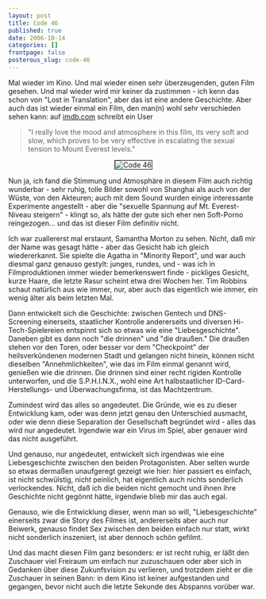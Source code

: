 ```yaml
---
layout: post
title: Code 46
published: true
date: 2006-10-14
categories: []
frontpage: false 
posterous_slug: code-46
---
```


Mal wieder im Kino. Und mal wieder einen sehr &uuml;berzeugenden, guten Film gesehen. Und mal wieder wird mir keiner da zustimmen - ich kenn das schon von "Lost in Translation", aber das ist eine andere Geschichte. Aber auch das ist wieder einmal ein Film, den man(n) wohl sehr verschieden sehen kann: auf <a href="http://www.imdb.com/title/tt0345061/">imdb.com</a> schreibt ein User

> "I really love the mood and atmosphere in this film, its very soft and slow, which proves to 
> be very effective in escalating the sexual tension to Mount Everest levels."


<center>
<img src="http://asphaltkaefer.open-lab.org/wp-content/code46_02.jpg" alt="Code 46" style="border: 1px solid black;" />
</center>


Nun ja, ich fand die Stimmung und Atmosph&auml;re in diesem Film auch richtig wunderbar - sehr ruhig, tolle Bilder sowohl von Shanghai als auch von der W&uuml;ste, von den Akteuren; auch mit dem Sound wurden einige interessante Experimente angestellt - aber die "sexuelle Spannung auf Mt. Everest-Niveau steigern" - klingt so, als h&auml;tte der gute sich eher nen Soft-Porno reingezogen... und das ist dieser Film definitiv nicht.

Ich war zuallererst mal erstaunt, Samantha Morton zu sehen. Nicht, da&szlig; mir der Name was gesagt h&auml;tte - aber das Gesicht hab ich gleich wiedererkannt. Sie spielte die Agatha in "Minority Report", und war auch diesmal ganz genauso gestylt: junges, rundes, und - was ich in Filmproduktionen immer wieder bemerkenswert finde - pickliges Gesicht, kurze Haare, die letzte Rasur scheint etwa drei Wochen her. Tim Robbins schaut nat&uuml;rlich aus wie immer, nur, aber auch das eigentlich wie immer, ein wenig &auml;lter als beim letzten Mal.

Dann entwickelt sich die Geschichte: zwischen Gentech und DNS-Screening einerseits, staatlicher Kontrolle  andererseits und diversen Hi-Tech-Spielereien entspinnt sich so etwas wie eine "Liebesgeschichte". Daneben gibt es dann noch "die drinnen" und "die drau&szlig;en." Die drau&szlig;en stehen vor den Toren, oder besser vor dem "Checkpoint" der heilsverk&uuml;ndenen modernen Stadt und gelangen nicht hinein, k&ouml;nnen nicht dieselben "Annehmlichkeiten", wie das im Film einmal genannt wird, genie&szlig;en wie die drinnen. Die drinnen sind einer recht rigiden Kontrolle unterworfen, und die S.P.H.I.N.X., wohl eine Art halbstaatlicher ID-Card-Herstellungs- und &Uuml;berwachungsfirma, ist das Machtzentrum.

Zumindest wird das alles so angedeutet. Die Gr&uuml;nde, wie es zu dieser Entwicklung kam, oder was denn jetzt genau den Unterschied ausmacht, oder wie denn diese Separation der Gesellschaft begr&uuml;ndet wird - alles das wird nur angedeutet. Irgendwie war ein Virus im Spiel, aber genauer wird das nicht ausgef&uuml;hrt.

Und genauso, nur angedeutet, entwickelt sich irgendwas wie eine Liebesgeschichte zwischen den beiden Protagonisten. Aber selten wurde so etwas derma&szlig;en unaufgeregt gezeigt wie hier: hier passiert es einfach, ist nicht schw&uuml;lstig, nicht peinlich, hat eigentlich auch nichts sonderlich verlockendes. Nicht, da&szlig; ich die beiden nicht gemocht und ihnen ihre Geschichte nicht geg&ouml;nnt h&auml;tte, irgendwie blieb mir das auch egal.

Genauso, wie die Entwicklung dieser, wenn man so will,  "Liebesgeschichte" einerseits zwar die Story des Filmes ist, andererseits aber auch nur Beiwerk, genauso findet Sex zwischen den beiden einfach nur statt, wirkt nicht sonderlich inszeniert, ist aber dennoch sch&ouml;n gefilmt.

Und das macht diesen Film ganz besonders: er ist recht ruhig, er l&auml;&szlig;t den Zuschauer viel Freiraum um einfach nur zuzuschauen oder aber sich in Gedanken &uuml;ber diese Zukunfsvision zu verlieren, und trotzdem zieht er die Zuschauer in seinen Bann: in dem Kino ist keiner aufgestanden und gegangen, bevor nicht auch die letzte Sekunde des Abspanns vor&uuml;ber war.
